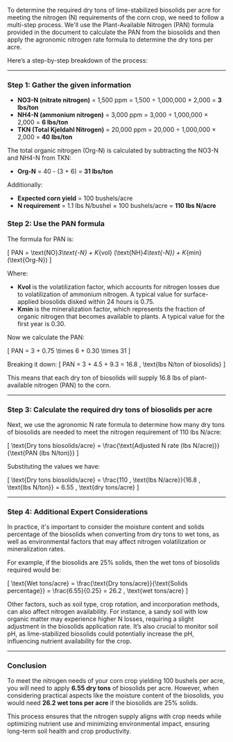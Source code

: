 To determine the required dry tons of lime-stabilized biosolids per acre for meeting the nitrogen (N) requirements of the corn crop, we need to follow a multi-step process. We'll use the Plant-Available Nitrogen (PAN) formula provided in the document to calculate the PAN from the biosolids and then apply the agronomic nitrogen rate formula to determine the dry tons per acre.

Here’s a step-by-step breakdown of the process:

---

### **Step 1: Gather the given information**

- **NO3-N (nitrate nitrogen)** = 1,500 ppm = 1,500 ÷ 1,000,000 × 2,000 = **3 lbs/ton**  
- **NH4-N (ammonium nitrogen)** = 3,000 ppm = 3,000 ÷ 1,000,000 × 2,000 = **6 lbs/ton**  
- **TKN (Total Kjeldahl Nitrogen)** = 20,000 ppm = 20,000 ÷ 1,000,000 × 2,000 = **40 lbs/ton**

The total organic nitrogen (Org-N) is calculated by subtracting the NO3-N and NH4-N from TKN:

- **Org-N** = 40 - (3 + 6) = **31 lbs/ton**

Additionally:
- **Expected corn yield** = 100 bushels/acre
- **N requirement** = 1.1 lbs N/bushel × 100 bushels/acre = **110 lbs N/acre**

### **Step 2: Use the PAN formula**

The formula for PAN is:

\[
PAN = \text{NO}_3\text{-N} + K_{vol} (\text{NH}_4\text{-N}) + K_{min} (\text{Org-N})
\]

Where:
- **Kvol** is the volatilization factor, which accounts for nitrogen losses due to volatilization of ammonium nitrogen. A typical value for surface-applied biosolids disked within 24 hours is 0.75.
- **Kmin** is the mineralization factor, which represents the fraction of organic nitrogen that becomes available to plants. A typical value for the first year is 0.30.

Now we calculate the PAN:

\[
PAN = 3 + 0.75 \times 6 + 0.30 \times 31
\]

Breaking it down:
\[
PAN = 3 + 4.5 + 9.3 = 16.8 \, \text{lbs N/ton of biosolids}
\]

This means that each dry ton of biosolids will supply 16.8 lbs of plant-available nitrogen (PAN) to the corn.

---

### **Step 3: Calculate the required dry tons of biosolids per acre**

Next, we use the agronomic N rate formula to determine how many dry tons of biosolids are needed to meet the nitrogen requirement of 110 lbs N/acre:

\[
\text{Dry tons biosolids/acre} = \frac{\text{Adjusted N rate (lbs N/acre)}}{\text{PAN (lbs N/ton)}}
\]

Substituting the values we have:

\[
\text{Dry tons biosolids/acre} = \frac{110 \, \text{lbs N/acre}}{16.8 \, \text{lbs N/ton}} = 6.55 \, \text{dry tons/acre}
\]

---

### **Step 4: Additional Expert Considerations**

In practice, it's important to consider the moisture content and solids percentage of the biosolids when converting from dry tons to wet tons, as well as environmental factors that may affect nitrogen volatilization or mineralization rates.

For example, if the biosolids are 25% solids, then the wet tons of biosolids required would be:

\[
\text{Wet tons/acre} = \frac{\text{Dry tons/acre}}{\text{Solids percentage}} = \frac{6.55}{0.25} = 26.2 \, \text{wet tons/acre}
\]

Other factors, such as soil type, crop rotation, and incorporation methods, can also affect nitrogen availability. For instance, a sandy soil with low organic matter may experience higher N losses, requiring a slight adjustment in the biosolids application rate. It’s also crucial to monitor soil pH, as lime-stabilized biosolids could potentially increase the pH, influencing nutrient availability for the crop.

---

### **Conclusion**

To meet the nitrogen needs of your corn crop yielding 100 bushels per acre, you will need to apply **6.55 dry tons** of biosolids per acre. However, when considering practical aspects like the moisture content of the biosolids, you would need **26.2 wet tons per acre** if the biosolids are 25% solids.

This process ensures that the nitrogen supply aligns with crop needs while optimizing nutrient use and minimizing environmental impact, ensuring long-term soil health and crop productivity.
